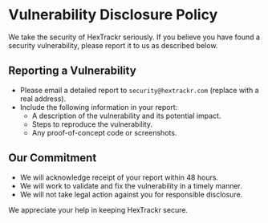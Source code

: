 # Vulnerability Disclosure Policy

<!-- markdownlint-disable-next-line MD013 -->
We take the security of HexTrackr seriously. If you believe you have found a security vulnerability, please report it to us as described below.

## Reporting a Vulnerability

- Please email a detailed report to `security@hextrackr.com` (replace with a real address).
- Include the following information in your report:
  - A description of the vulnerability and its potential impact.
  - Steps to reproduce the vulnerability.
  - Any proof-of-concept code or screenshots.

## Our Commitment

- We will acknowledge receipt of your report within 48 hours.
- We will work to validate and fix the vulnerability in a timely manner.
- We will not take legal action against you for responsible disclosure.

We appreciate your help in keeping HexTrackr secure.
